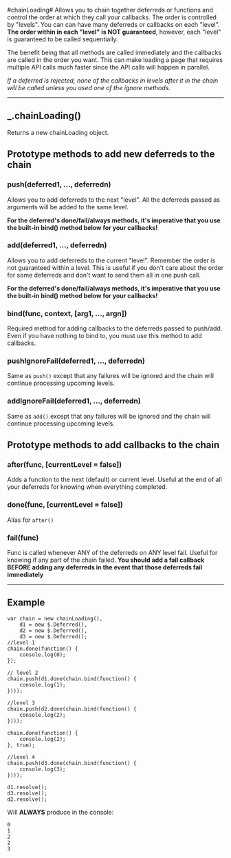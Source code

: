 #chainLoading#
Allows you to chain together deferreds or functions and control the order at which they call your callbacks. The order is controlled by "levels". You can can have many deferreds or callbacks on each "level".
**The order within in each "level" is NOT guaranteed**, however, each "level" is guaranteed to be called sequentially.

The benefit being that all methods are called immediately and the callbacks are called in the order you want. This can make loading a page that requires multiple API calls much faster since the API calls will happen in parallel.

_If a deferred is rejected, none of the callbacks in levels after it in the chain will be called unless you used one of the *ignore* methods._

--------------------------

## _.chainLoading() ##
Returns a new chainLoading object.

## Prototype methods to add new deferreds to the chain ##
### push(deferred1, ..., deferredn) ###
Allows you to add deferreds to the next "level". All the deferreds passed as arguments will be added to the same level.

**For the deferred's done/fail/always methods, it's imperative that you use the built-in bind() method below for your callbacks!**

### add(deferred1, ..., deferredn) ###
Allows you to add deferreds to the current "level". Remember the order is not guaranteed within a level. This is useful if you don't care about the order for some deferreds and don't want to send them all in one push call.

**For the deferred's done/fail/always methods, it's imperative that you use the built-in bind() method below for your callbacks!**

### bind(func, context, [arg1, ..., argn]) ###
Required method for adding callbacks to the deferreds passed to push/add. Even if you have nothing to bind to, you must use this method to add callbacks.

### pushIgnoreFail(deferred1, ..., deferredn) ###
Same as `push()` except that any failures will be ignored and the chain will continue processing upcoming levels.

### addIgnoreFail(deferred1, ..., deferredn) ###
Same as `add()` except that any failures will be ignored and the chain will continue processing upcoming levels.

## Prototype methods to add callbacks to the chain ##

### after(func, [currentLevel = false]) ###
Adds a function to the next (default) or current level. Useful at the end of all your deferreds for knowing when everything completed.

### done(func, [currentLevel = false]) ###
Alias for `after()`

### fail(func) ###
Func is called whenever ANY of the deferreds on ANY level fail. Useful for knowing if any part of the chain failed.
**You should add a fail callback BEFORE adding any deferreds in the event that those deferreds fail immediately**

--------------------------

## Example ##

~~~
var chain = new chainLoading(),
    d1 = new $.Deferred(),
    d2 = new $.Deferred(),
    d3 = new $.Deferred();
//level 1
chain.done(function() {
    console.log(0);
});

// level 2
chain.push(d1.done(chain.bind(function() {
    console.log(1);
})));

//level 3
chain.push(d2.done(chain.bind(function() {
    console.log(2);
})));

chain.done(function() {
    console.log(2);
}, true);

//level 4
chain.push(d3.done(chain.bind(function() {
    console.log(3);
})));

d1.resolve();
d3.resolve();
d2.resolve();
~~~

Will **ALWAYS** produce in the console:
~~~
0
1
2
2
3
~~~